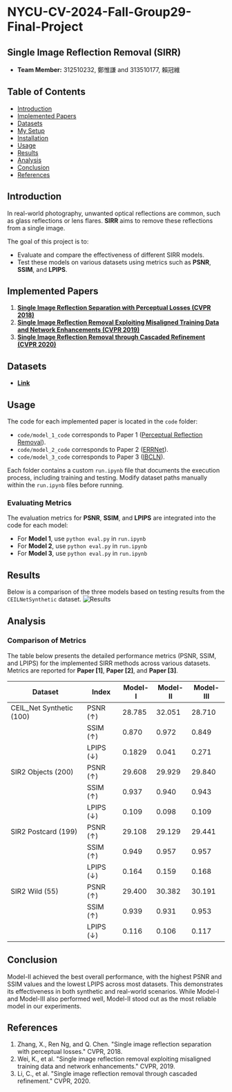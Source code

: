# NYCU-CV-2024-Fall-Group29-Final-Project
## Single Image Reflection Removal (SIRR)


- **Team Member:** 312510232, 鄭惟謙 and 313510177, 賴冠維

## Table of Contents
- [Introduction](#introduction)
- [Implemented Papers](#implemented-papers)
- [Datasets](#datasets)
- [My Setup](#my-setup)
- [Installation](#installation)
- [Usage](#usage)
- [Results](#results)
- [Analysis](#analysis)
- [Conclusion](#conclusion)
- [References](#references)

## Introduction
In real-world photography, unwanted optical reflections are common, such as glass reflections or lens flares. **SIRR** aims to remove these reflections from a single image.

The goal of this project is to:
- Evaluate and compare the effectiveness of different SIRR models.
- Test these models on various datasets using metrics such as **PSNR**, **SSIM**, and **LPIPS**.

## Implemented Papers
1. **[Single Image Reflection Separation with Perceptual Losses (CVPR 2018)](https://openaccess.thecvf.com/content_cvpr_2018/papers/Zhang_Single_Image_Reflection_CVPR_2018_paper.pdf)**
2. **[Single Image Reflection Removal Exploiting Misaligned Training Data and Network Enhancements (CVPR 2019)](https://openaccess.thecvf.com/content_CVPR_2019/papers/Wei_Single_Image_Reflection_Removal_Exploiting_Misaligned_Training_Data_and_Network_CVPR_2019_paper.pdf)**
3. **[Single Image Reflection Removal through Cascaded Refinement (CVPR 2020)](https://openaccess.thecvf.com/content_CVPR_2020/papers/Li_Single_Image_Reflection_Removal_Through_Cascaded_Refinement_CVPR_2020_paper.pdf)**

## Datasets

- **[Link](http://host.robots.ox.ac.uk/pascal/VOC/)** 


## Usage
The code for each implemented paper is located in the `code` folder:
- `code/model_1_code` corresponds to Paper 1 ([Perceptual Reflection Removal](https://github.com/ceciliavision/perceptual-reflection-removal)).
- `code/model_2_code` corresponds to Paper 2 ([ERRNet](https://github.com/Vandermode/ERRNet)).
- `code/model_3_code` corresponds to Paper 3 ([IBCLN](https://github.com/JHL-HUST/IBCLN)).

Each folder contains a custom `run.ipynb` file that documents the execution process, including training and testing. Modify dataset paths manually within the `run.ipynb` files before running.



### Evaluating Metrics
The evaluation metrics for **PSNR**, **SSIM**, and **LPIPS** are integrated into the code for each model:
  - For **Model 1**, use `python eval.py` in `run.ipynb`
  - For **Model 2**, use `python eval.py` in `run.ipynb`
  - For **Model 3**, use `python eval.py` in `run.ipynb`


## Results
Below is a comparison of the three models based on testing results from the `CEILNetSynthetic` dataset.
![Results](img/result.jpg)

## Analysis

### Comparison of Metrics
The table below presents the detailed performance metrics (PSNR, SSIM, and LPIPS) for the implemented SIRR methods across various datasets. Metrics are reported for **Paper [1]**, **Paper [2]**, and **Paper [3]**.

| Dataset                | Index      | Model-I   | Model-II   | Model-III  |
|------------------------|------------|-----------|------------|------------|
| CEIL_Net Synthetic (100) | PSNR (↑)  | 28.785    | 32.051     | 28.710     |
|                        | SSIM (↑)  | 0.870     | 0.972      | 0.849      |
|                        | LPIPS (↓) | 0.1829    | 0.041      | 0.271      |
| SIR2 Objects (200)     | PSNR (↑)  | 29.608    | 29.929     | 29.840     |
|                        | SSIM (↑)  | 0.937     | 0.940      | 0.943      |
|                        | LPIPS (↓) | 0.109     | 0.098      | 0.109      |
| SIR2 Postcard (199)    | PSNR (↑)  | 29.108    | 29.129     | 29.441     |
|                        | SSIM (↑)  | 0.949     | 0.957      | 0.957      |
|                        | LPIPS (↓) | 0.164     | 0.159      | 0.168      |
| SIR2 Wild (55)         | PSNR (↑)  | 29.400    | 30.382     | 30.191     |
|                        | SSIM (↑)  | 0.939     | 0.931      | 0.953      |
|                        | LPIPS (↓) | 0.116     | 0.106      | 0.117      |



## Conclusion
Model-II achieved the best overall performance, with the highest PSNR and SSIM values and the lowest LPIPS across most datasets. This demonstrates its effectiveness in both synthetic and real-world scenarios. While Model-I and Model-III also performed well, Model-II stood out as the most reliable model in our experiments.

## References
1. Zhang, X., Ren Ng, and Q. Chen. "Single image reflection separation with perceptual losses." CVPR, 2018.
2. Wei, K., et al. "Single image reflection removal exploiting misaligned training data and network enhancements." CVPR, 2019.
3. Li, C., et al. "Single image reflection removal through cascaded refinement." CVPR, 2020.
